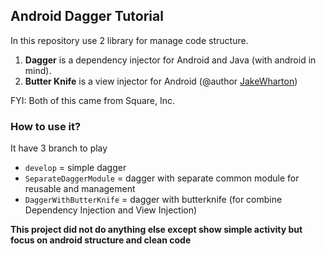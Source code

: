 ## Android Dagger Tutorial ##
In this repository use 2 library for manage code structure.

1. **Dagger** is a dependency injector for Android and Java (with android in mind).
2. **Butter Knife** is a view injector for Android (@author [JakeWharton](https://github.com/JakeWharton))

FYI: Both of this came from Square, Inc. 


### How to use it? ###

It have 3 branch to play

- `develop` = simple dagger
- `SeparateDaggerModule` = dagger with separate common module for reusable and management
- `DaggerWithButterKnife` = dagger with butterknife (for combine Dependency Injection and View Injection)

**This project did not do anything else except show simple activity but focus on android structure and clean code**
